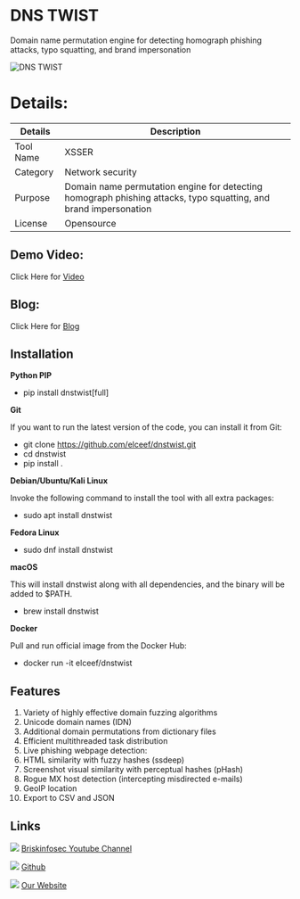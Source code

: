 DNS TWIST
============

 Domain name permutation engine for detecting homograph phishing attacks, typo squatting, and brand impersonation

![DNS TWIST](https://www.briskinfosec.com//assets/tooloftheday/114.jpg)


Details:
============
|  Details | Description   |
| ------------ | ------------ |
|  Tool Name |  XSSER |
|  Category | Network security  |
|  Purpose |  Domain name permutation engine for detecting homograph phishing attacks, typo squatting, and brand impersonation  |
|  License |    Opensource |

Demo Video:
-----------------
Click Here for [Video](https://www.youtube.com/watch?v=2BLc0lBTAPg "Video")


Blog:
--------------
Click Here for [Blog]( "Blog")

Installation
----------------

**Python PIP**

- pip install dnstwist[full]

**Git**

If you want to run the latest version of the code, you can install it from Git:

- git clone https://github.com/elceef/dnstwist.git
- cd dnstwist
- pip install .

**Debian/Ubuntu/Kali Linux**

Invoke the following command to install the tool with all extra packages:

- sudo apt install dnstwist

**Fedora Linux**

- sudo dnf install dnstwist

**macOS**

This will install dnstwist along with all dependencies, and the binary will be added to $PATH.

- brew install dnstwist

**Docker**

Pull and run official image from the Docker Hub:

- docker run -it elceef/dnstwist



Features
----------------

1. Variety of highly effective domain fuzzing algorithms
2. Unicode domain names (IDN)
3. Additional domain permutations from dictionary files
4. Efficient multithreaded task distribution
5. Live phishing webpage detection:
6. HTML similarity with fuzzy hashes (ssdeep)
7. Screenshot visual similarity with perceptual hashes (pHash)
8. Rogue MX host detection (intercepting misdirected e-mails)
9. GeoIP location
10. Export to CSV and JSON


Links
----------------

 ![ ](https://img.icons8.com/color/15/000000/youtube-play.png) [Briskinfosec Youtube Channel](https://www.youtube.com/channel/UCcPmqqYETcO_7-6p_uUsF1w "Briskinfosec Youtube Channel")


 ![ ](https://img.icons8.com/glyph-neue/15/000000/github.png) [Github](https://github.com/briskinfosec "Github") 

  ![ ](https://img.icons8.com/ios/15/000000/internet--v2.png) [Our Website](https://www.briskinfosec.com/ "Our Website")
